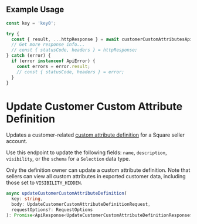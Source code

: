 ## Example Usage

```ts
const key = 'key0';

try {
  const { result, ...httpResponse } = await customerCustomAttributesApi.retrieveCustomerCustomAttributeDefinition(key);
  // Get more response info...
  // const { statusCode, headers } = httpResponse;
} catch (error) {
  if (error instanceof ApiError) {
    const errors = error.result;
    // const { statusCode, headers } = error;
  }
}
```

# Update Customer Custom Attribute Definition

Updates a customer-related [custom attribute definition](../../doc/models/custom-attribute-definition.md) for a Square seller account.

Use this endpoint to update the following fields: `name`, `description`, `visibility`, or the
`schema` for a `Selection` data type.

Only the definition owner can update a custom attribute definition. Note that sellers can view
all custom attributes in exported customer data, including those set to `VISIBILITY_HIDDEN`.

```ts
async updateCustomerCustomAttributeDefinition(
  key: string,
  body: UpdateCustomerCustomAttributeDefinitionRequest,
  requestOptions?: RequestOptions
): Promise<ApiResponse<UpdateCustomerCustomAttributeDefinitionResponse>>
```

